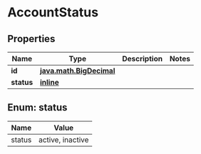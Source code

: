 
# AccountStatus

## Properties
Name | Type | Description | Notes
------------ | ------------- | ------------- | -------------
**id** | [**java.math.BigDecimal**](java.math.BigDecimal.md) |  | 
**status** | [**inline**](#StatusEnum) |  | 


<a name="StatusEnum"></a>
## Enum: status
Name | Value
---- | -----
status | active, inactive



